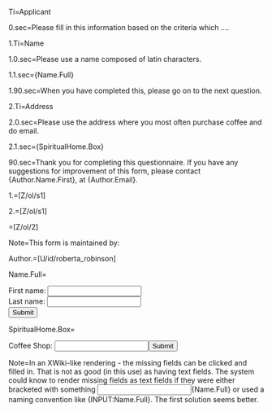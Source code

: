 Ti=Applicant

0.sec=Please fill in this information based on the criteria which ....

1.Ti=Name

1.0.sec=Please use a name composed of latin characters. 

1.1.sec={Name.Full}

1.90.sec=When you have completed this, please go on to the next question.

2.Ti=Address

2.0.sec=Please use the address where you most often purchase coffee and do email.

2.1.sec={SpiritualHome.Box}

90.sec=Thank you for completing this questionnaire.  If you have any suggestions for improvement of this form, please contact {Author.Name.First}, at {Author.Email}.

1.=[Z/ol/s1]

2.=[Z/ol/s1]

=[Z/ol/2]

Note=This form is maintained by:

Author.=[U/id/roberta_robinson]

Name.Full=<form action="demo_form.asp">First name: <input type="text" name="Name.First"><br>Last name: <input type="text" name="Name.Last"><br><input type="submit" value="Submit"></form>

SpiritualHome.Box=<form action="demo_form.asp">Coffee Shop: <input type="text" name="SpiritualHome"><input type="submit" value="Submit"></form>

Note=In an XWiki-like rendering - the missing fields can be clicked and filled in.  That is not as good (in this use) as having text fields.  The system could know to render missing fields as text fields if they were either bracketed with something <input>{Name.Full}</input> or used a naming convention like {INPUT:Name.Full}.  The first solution seems better.